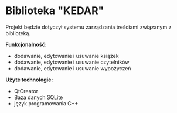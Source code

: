 # Biblioteka "KEDAR"
<p> Projekt będzie dotyczył systemu zarządzania treściami związanym z biblioteką. </p>

<strong> Funkcjonalność: </strong>
<ul>
  <li> dodawanie, edytowanie i usuwanie książek </li>
  <li> dodawanie, edytowanie i usuwanie czytelników </li>
  <li> dodawanie, edytowanie i usuwanie wypożyczeń </li>
</ul>

<strong> Użyte technologie: </strong>
<ul>
  <li> QtCreator </li>
  <li> Baza danych SQLite </li>
  <li> język programowania C++ </li>
 </ul>

